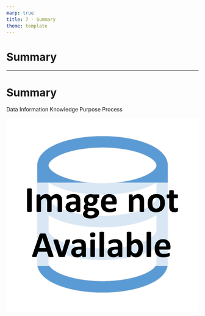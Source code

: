 ```yaml
---
marp: true
title: 7 - Summary
theme: template
---
```


<!-- _class: title-only -->

# Summary

---

<!-- _class: title-two-content-left-center -->

# Summary

Data
Information
Knowledge
Purpose
Process

![image An icon of a database in a flat minimalist style](images/placeholder.png)


